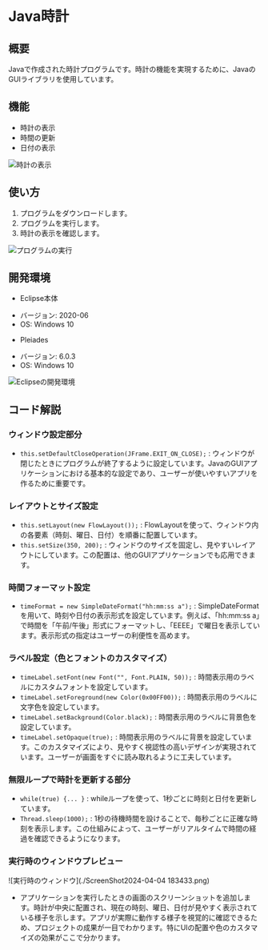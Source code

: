 # Java時計

## 概要

Javaで作成された時計プログラムです。時計の機能を実現するために、JavaのGUIライブラリを使用しています。

## 機能

* 時計の表示
* 時間の更新
* 日付の表示

![時計の表示](https://example.com/clock.png)

## 使い方

1. プログラムをダウンロードします。
2. プログラムを実行します。
3. 時計の表示を確認します。

![プログラムの実行](https://example.com/run-program.png)

## 開発環境

* Eclipse本体
 + バージョン: 2020-06
 + OS: Windows 10
* Pleiades
 + バージョン: 6.0.3
 + OS: Windows 10

![Eclipseの開発環境](https://example.com/eclipse-env.png)

## コード解説

### ウィンドウ設定部分

* `this.setDefaultCloseOperation(JFrame.EXIT_ON_CLOSE);` : ウィンドウが閉じたときにプログラムが終了するように設定しています。JavaのGUIアプリケーションにおける基本的な設定であり、ユーザーが使いやすいアプリを作るために重要です。

### レイアウトとサイズ設定

* `this.setLayout(new FlowLayout());` : FlowLayoutを使って、ウィンドウ内の各要素（時刻、曜日、日付）を順番に配置しています。
* `this.setSize(350, 200);` : ウィンドウのサイズを固定し、見やすいレイアウトにしています。この配置は、他のGUIアプリケーションでも応用できます。

### 時間フォーマット設定

* `timeFormat = new SimpleDateFormat("hh:mm:ss a");` : SimpleDateFormatを用いて、時刻や日付の表示形式を設定しています。例えば、「hh:mm:ss a」で時間を「午前/午後」形式にフォーマットし、「EEEE」で曜日を表示しています。表示形式の指定はユーザーの利便性を高めます。

### ラベル設定（色とフォントのカスタマイズ）

* `timeLabel.setFont(new Font("", Font.PLAIN, 50));` : 時間表示用のラベルにカスタムフォントを設定しています。
* `timeLabel.setForeground(new Color(0x00FF00));` : 時間表示用のラベルに文字色を設定しています。
* `timeLabel.setBackground(Color.black);` : 時間表示用のラベルに背景色を設定しています。
* `timeLabel.setOpaque(true);` : 時間表示用のラベルに背景を設定しています。このカスタマイズにより、見やすく視認性の高いデザインが実現されています。ユーザーが画面をすぐに読み取れるように工夫しています。

### 無限ループで時計を更新する部分

* `while(true) {... }` : whileループを使って、1秒ごとに時刻と日付を更新しています。
* `Thread.sleep(1000);` : 1秒の待機時間を設けることで、毎秒ごとに正確な時刻を表示します。この仕組みによって、ユーザーがリアルタイムで時間の経過を確認できるようになります。

### 実行時のウィンドウプレビュー

![実行時のウィンドウ](./ScreenShot2024-04-04 183433.png)

* アプリケーションを実行したときの画面のスクリーンショットを追加します。時計が中央に配置され、現在の時刻、曜日、日付が見やすく表示されている様子を示します。アプリが実際に動作する様子を視覚的に確認できるため、プロジェクトの成果が一目でわかります。特にUIの配置や色のカスタマイズの効果がここで分かります。
